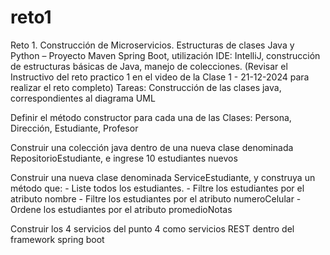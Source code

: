 # reto1
Reto 1. Construcción de Microservicios.
Estructuras de clases Java y Python – Proyecto Maven Spring Boot, utilización IDE: IntelliJ, construcción de estructuras básicas de Java, manejo de colecciones. (Revisar el Instructivo del reto practico 1 en el video de la Clase 1 - 21-12-2024 para realizar el reto completo)
Tareas:
Construcción de las clases java, correspondientes al diagrama UML

Definir el método constructor para cada una de las Clases: Persona, Dirección, Estudiante, Profesor

Construir una colección java dentro de una nueva clase denominada RepositorioEstudiante, e ingrese 10 estudiantes nuevos

Construir una nueva clase denominada ServiceEstudiante, y construya un método que: - Liste todos los estudiantes. - Filtre los estudiantes por el atributo nombre - Filtre los estudiantes por el atributo numeroCelular - Ordene los estudiantes por el atributo promedioNotas

Construir los 4 servicios del punto 4 como servicios REST dentro del framework spring boot
